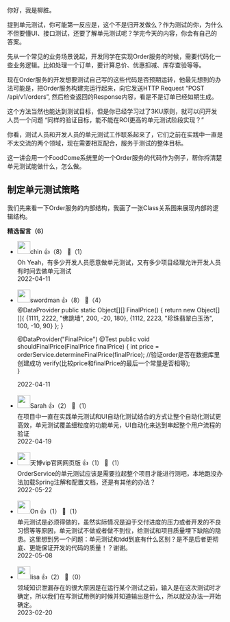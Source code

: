 你好，我是柳胜。

提到单元测试，你可能第一反应是，这个不是归开发做么？作为测试的你，为什么不但要懂UI、接口测试，还要了解单元测试呢？学完今天的内容，你会有自己的答案。

先从一个常见的业务场景说起，开发同学在实现Order服务的时候，需要代码化一些业务逻辑。比如处理一个订单，要计算总价、优惠扣减、库存查验等等。

现在Order服务的开发想要测试自己写的这些代码是否预期运转，他最先想到的办法可能是，把Order服务构建完运行起来，向它发送HTTP Request “POST /api/v1/orders”, 然后检查返回的Response内容，看是不是订单已经如期生成。

这个方法当然也能达到测试目标，但是你已经学习过了3KU原则，就可以问开发人员一个问题 “同样的验证目标，能不能在ROI更高的单元测试阶段实现？”

你看，测试人员和开发人员的单元测试工作联系起来了，它们之前在实践中一直是不太交流的两个领域，现在需要相互配合，服务于测试的整体目标。

这一讲会用一个FoodCome系统里的一个Order服务的代码作为例子，帮你捋清楚单元测试能做什么，怎么做。

## 制定单元测试策略

我们先来看一下Order服务的内部结构，我画了一张Class关系图来展现内部的逻辑结构。
<div><strong>精选留言（6）</strong></div><ul>
<li><img src="https://static001.geekbang.org/account/avatar/00/18/d8/8b/d81769bf.jpg" width="30px"><span>chin</span> 👍（8） 💬（1）<div>Oh Yeah，有多少开发人员愿意做单元测试，又有多少项目经理允许开发人员有时间去做单元测试</div>2022-04-11</li><br/><li><img src="https://static001.geekbang.org/account/avatar/00/0f/4d/e4/94b543c3.jpg" width="30px"><span>swordman</span> 👍（8） 💬（4）<div>@DataProvider
public static Object[][] FinalPrice() {
   return new Object[][]{
      {1111, 2222, &quot;佛跳墙&quot;, 200, -20, 180},
      {1112, 2223, &quot;珍珠翡翠白玉汤&quot;, 100, -10, 90}
   };
}

@DataProvider(&quot;FinalPrice&quot;)
@Test
  public void shouldFinalPrice(FinalPrice finalPrice) {
    int price = orderService.determineFinalPrice(finalPrice);
    &#47;&#47;验证order是否在数据库里创建成功
    verify(比较price和finalPrice的最后一个常量是否相等);                             
  }</div>2022-04-11</li><br/><li><img src="https://static001.geekbang.org/account/avatar/00/24/7e/62/48045bee.jpg" width="30px"><span>Sarah</span> 👍（2） 💬（1）<div>在项目中一直在实践单元测试和UI自动化测试结合的方式让整个自动化测试更高效，单元测试覆盖细粒度的功能单元，UI自动化来达到串起整个用户流程的验证</div>2022-04-19</li><br/><li><img src="https://static001.geekbang.org/account/avatar/00/11/dd/40/904952ac.jpg" width="30px"><span>天博vip官网网页版</span> 👍（1） 💬（1）<div>OrderService的单元测试应该是需要拉起整个项目才能进行测吧，本地跑没办法加载Spring注解和配置文档，还是有其他的办法？</div>2022-05-22</li><br/><li><img src="https://static001.geekbang.org/account/avatar/00/17/4a/57/3f68946c.jpg" width="30px"><span>On</span> 👍（1） 💬（1）<div>单元测试是必须得做的，虽然实际情况是迫于交付进度的压力或者开发的不良习惯等等原因，单元测试不做或者做不到位，给测试和项目质量埋下缺陷的隐患。这里想到另一个问题：单元测试和tdd到底有什么区别？是不是后者更彻底、更能保证开发的代码的质量！？谢谢。</div>2022-05-08</li><br/><li><img src="https://thirdwx.qlogo.cn/mmopen/vi_32/Q0j4TwGTfTLw3jpao45frZibQIAicWBfc7ofgrm5gJLiaFQSj5u2DDvkjy3ia5goicJLJlgVtZ0HryiaXb2VqpTSQT5Q/132" width="30px"><span>lisa</span> 👍（2） 💬（0）<div>领域知识泄漏存在的很大原因是在运行某个测试之前，输入是在这次测试时才确定，所以我们在写测试用例的时候并知道输出是什么，所以就没办法一开始确定。</div>2023-02-20</li><br/>
</ul>